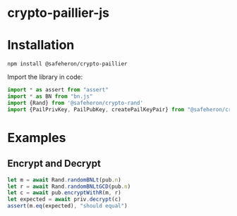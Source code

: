 # crypto-paillier-js
# Installation
```shell
npm install @safeheron/crypto-paillier
```

Import the library in code:
```javascript
import * as assert from "assert"
import * as BN from "bn.js"
import {Rand} from '@safeheron/crypto-rand'
import {PailPrivKey, PailPubKey, createPailKeyPair} from "@safeheron/crypto-paillier"
```

# Examples

## Encrypt and Decrypt

```javascript
let m = await Rand.randomBNLt(pub.n)
let r = await Rand.randomBNLtGCD(pub.n)
let c = await pub.encryptWithR(m, r)
let expected = await priv.decrypt(c)
assert(m.eq(expected), "should equal")
```

